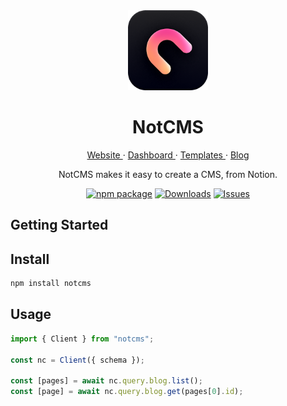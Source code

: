 <div align="center">
  <a href="https://notcms.com">
    <picture>
      <img alt="NotCMS logo" src="/docs/assets/notcms-icon.png" height="128">
    </picture>
  </a>
  <h1>NotCMS</h1>

  <a href="https://notcms.com">
    Website
  </a> · 
  <a href="https://dash.notcms.com">
    Dashboard
  </a> · 
  <a href="https://notcms.com/templates">
    Templates
  </a> · 
  <a href="https://notcms.com/blog">
    Blog
  </a>

NotCMS makes it easy to create a CMS, from Notion.

[![npm package][npm-img]][npm-url]
[![Downloads][downloads-img]][downloads-url]
[![Issues][issues-img]][issues-url]

</div>

## Getting Started

## Install

```bash
npm install notcms
```

## Usage

```ts
import { Client } from "notcms";

const nc = Client({ schema });

const [pages] = await nc.query.blog.list();
const [page] = await nc.query.blog.get(pages[0].id);
```

<!-- -->

[build-img]: https://github.com/qqpann/notcms/actions/workflows/release.yml/badge.svg
[build-url]: https://github.com/qqpann/notcms/actions/workflows/release.yml
[downloads-img]: https://img.shields.io/npm/dt/notcms
[downloads-url]: https://www.npmtrends.com/notcms
[npm-img]: https://img.shields.io/npm/v/notcms
[npm-url]: https://www.npmjs.com/package/notcms
[issues-img]: https://img.shields.io/github/issues/qqpann/notcms
[issues-url]: https://github.com/qqpann/notcms/issues
[codecov-img]: https://codecov.io/gh/qqpann/notcms/branch/main/graph/badge.svg
[codecov-url]: https://codecov.io/gh/qqpann/notcms
[semantic-release-img]: https://img.shields.io/badge/%20%20%F0%9F%93%A6%F0%9F%9A%80-semantic--release-e10079.svg
[semantic-release-url]: https://github.com/semantic-release/semantic-release
[commitizen-img]: https://img.shields.io/badge/commitizen-friendly-brightgreen.svg
[commitizen-url]: http://commitizen.github.io/cz-cli/

